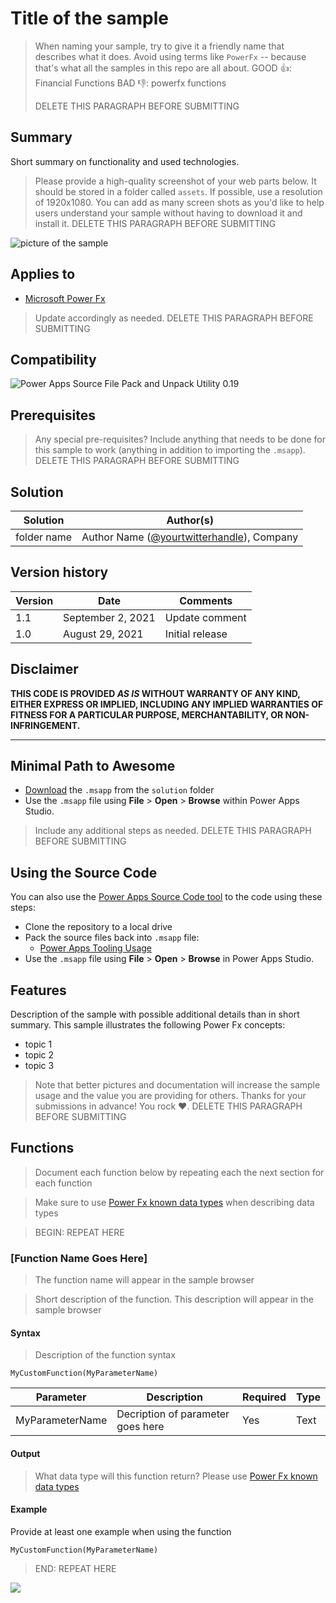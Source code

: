 # Title of the sample

> When naming your sample, try to give it a friendly name that describes what it does. Avoid using terms like `PowerFx` -- because that's what all the samples in this repo are all about.
> GOOD 👍:
>     Financial Functions
> BAD 👎:
>     powerfx functions
>
> DELETE THIS PARAGRAPH BEFORE SUBMITTING


## Summary

Short summary on functionality and used technologies.

> Please provide a high-quality screenshot of your web parts below. It should be stored in a folder called `assets`.
> If possible, use a resolution of 1920x1080.
> You can add as many screen shots as you'd like to help users understand your sample without having to download it and install it.
> DELETE THIS PARAGRAPH BEFORE SUBMITTING

![picture of the sample](assets/preview.png)

## Applies to

* [Microsoft Power Fx](https://docs.microsoft.com/en-us/power-platform/power-fx/overview)

> Update accordingly as needed.
> DELETE THIS PARAGRAPH BEFORE SUBMITTING

## Compatibility

![Power Apps Source File Pack and Unpack Utility 0.19](https://img.shields.io/badge/PSAopa-0.19-green.svg)

## Prerequisites

> Any special pre-requisites? Include anything that needs to be done for this sample to work (anything in addition to importing the `.msapp`).
> DELETE THIS PARAGRAPH BEFORE SUBMITTING

## Solution

Solution|Author(s)
--------|---------
folder name | Author Name ([@yourtwitterhandle](https://twitter.com/yourtwitterhandle)), Company

## Version history

Version|Date|Comments
-------|----|--------
1.1|September 2, 2021|Update comment
1.0|August 29, 2021|Initial release

## Disclaimer

**THIS CODE IS PROVIDED *AS IS* WITHOUT WARRANTY OF ANY KIND, EITHER EXPRESS OR IMPLIED, INCLUDING ANY IMPLIED WARRANTIES OF FITNESS FOR A PARTICULAR PURPOSE, MERCHANTABILITY, OR NON-INFRINGEMENT.**

---

## Minimal Path to Awesome

* [Download](solution\YOURAPPNAME.msapp) the `.msapp` from the `solution` folder
* Use the `.msapp` file using **File** > **Open** > **Browse** within Power Apps Studio.

> Include any additional steps as needed.
> DELETE THIS PARAGRAPH BEFORE SUBMITTING

## Using the Source Code

  You can also use the [Power Apps Source Code tool](https://github.com/microsoft/PowerApps-Language-Tooling) to the code using these steps:
* Clone the repository to a local drive
* Pack the source files back into `.msapp` file:
  * [Power Apps Tooling Usage](https://github.com/microsoft/PowerApps-Language-Tooling)
* Use the `.msapp` file using **File** > **Open** > **Browse** in Power Apps Studio.

## Features

Description of the sample with possible additional details than in short summary.
This sample illustrates the following Power Fx concepts:

* topic 1
* topic 2
* topic 3

> Note that better pictures and documentation will increase the sample usage and the value you are providing for others. Thanks for your submissions in advance! You rock ❤.
> DELETE THIS PARAGRAPH BEFORE SUBMITTING

## Functions

> Document each function below by repeating each the next section for each function

> Make sure to use [Power Fx known data types](https://github.com/microsoft/Power-Fx/blob/main/docs/data-types.md) when describing data types

> BEGIN: REPEAT HERE

### [Function Name Goes Here]

> The function name will appear in the sample browser

> Short description of the function. This description will appear in the sample browser

#### Syntax

> Description of the function syntax

```excel
MyCustomFunction(MyParameterName)
```


Parameter | Description | Required | Type
---|---|---|--
MyParameterName |Decription of parameter goes here| Yes | Text


#### Output

> What data type will this function return? Please use [Power Fx known data types](https://github.com/microsoft/Power-Fx/blob/main/docs/data-types.md)

#### Example

Provide at least one example when using the function

```excel
MyCustomFunction(MyParameterName)
```

> END: REPEAT HERE

<img src="https://telemetry.sharepointpnp.com/powerfx-samples/samples/readme-template" />
